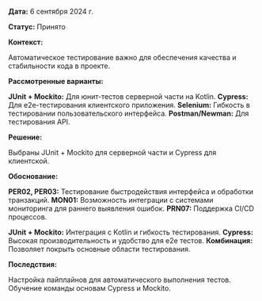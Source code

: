 **Дата:** 6 сентября 2024 г.

**Статус:** Принято

**Контекст:**

Автоматическое тестирование важно для обеспечения качества и стабильности кода в проекте.

**Рассмотренные варианты:**

**JUnit + Mockito:** Для юнит-тестов серверной части на Kotlin.
**Cypress:** Для e2e-тестирования клиентского приложения.
**Selenium:** Гибкость в тестировании пользовательского интерфейса.
**Postman/Newman:** Для тестирования API.

**Решение:**

Выбраны JUnit + Mockito для серверной части и Cypress для клиентской.

**Обоснование:**

**PER02, PER03:** Тестирование быстродействия интерфейса и обработки транзакций.
**MON01:** Возможность интеграции с системами мониторинга для раннего выявления ошибок.
**PRN07:** Поддержка CI/CD процессов.

**JUnit + Mockito:** Интеграция с Kotlin и гибкость тестирования.
**Cypress:** Высокая производительность и удобство для e2e тестов.
**Комбинация:** Позволяет покрыть основные области тестирования.

**Последствия:**

Настройка пайплайнов для автоматического выполнения тестов.
Обучение команды основам Cypress и Mockito.